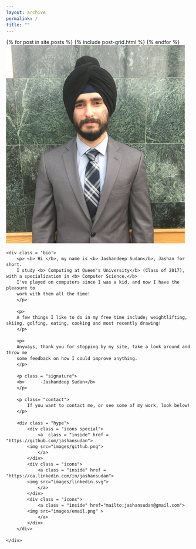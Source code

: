 ```yaml
---
layout: archive
permalink: /
title: ""
---
```




<div class="tiles">
{% for post in site.posts %}
	{% include post-grid.html %}
{% endfor %}
</div><!-- /.tiles -->

<div class = 'container'>
	<div class='profile'>
		<img src="images/profile.jpg" style="width:420 px;height:540px;">
	</div>

	<div class = 'bio'>
		<p> <b> Hi </b>, my name is <b> Jashandeep Sudan</b>, Jashan for short. 
		I study <b> Computing at Queen's University</b> (Class of 2017), with a specialization in <b> Computer Science.</b>
		I've played on computers since I was a kid, and now I have the pleasure to
		work with them all the time!
		</p>

		<p>
		A few things I like to do in my free time include; weightlifting, skiing, golfing, eating, cooking and most recently drawing!
		</p>

		<p>
		Anyways, thank you for stopping by my site, take a look around and throw me
		some feedback on how I could improve anything.
		</p>

		<p class = "signature">
		<b>      -Jashandeep Sudan</b>
		</p>

		<p class= "contact">
			If you want to contact me, or see some of my work, look below!
		</p>

		<div class = "hype">
			<div class = "icons special">
				<a  class = "inside" href = "https://github.com/jashansudan">
			<img src="images/github.png">
				</a>
			</div>
			<div class = "icons">
				<a class = "inside" href = "https://ca.linkedin.com/in/jashansudan">
			<img src="images/linkedin.svg">
				</a>
			</div>
			<div class = "icons">
				<a class = "inside" href="mailto:jashansudan@gmail.com">
			<img src="images/email.png" >
				</a>
			</div>
		</div>

	</div>
</div>